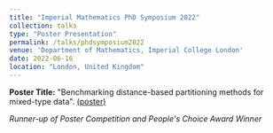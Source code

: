 ```yaml
---
title: "Imperial Mathematics PhD Symposium 2022"
collection: talks
type: "Poster Presentation"
permalink: /talks/phdsymposium2022
venue: 'Department of Mathematics, Imperial College London'
date: 2022-06-16
location: "London, United Kingdom"
---
```


**Poster Title:** "Benchmarking distance-based partitioning methods for mixed-type data". [(poster)](https://www.imperial.ac.uk/media/imperial-college/faculty-of-natural-sciences/department-of-mathematics/public/study/admissions/pg/phd/forum-images/A-full-factorial-benchmarking-study-of-non-parametric-partitioning-methods-for-mixed-type-data.pdf)

*Runner-up of Poster Competition and People's Choice Award Winner*